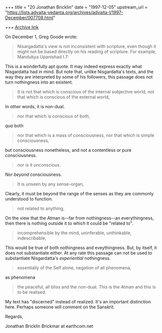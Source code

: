 +++
title = "20 Jonathan Bricklin"
date = "1997-12-05"
upstream_url = "https://lists.advaita-vedanta.org/archives/advaita-l/1997-December/007708.html"

+++
[Archive link](https://lists.advaita-vedanta.org/archives/advaita-l/1997-December/007708.html)

On December 1, Greg Goode wrote:

>Nisargadatta's view is not inconsistent with scripture, even though it
might
>not be based directly on his reading of scripture.  For example, Mandukya
>Upanishad I.7:

This is a wonderfully apt quote.  It may indeed express exactly what
Nisgardatta had in mind.  But note that, unlike Nisgardatta's texts, and
the way they are interpreted by some of his followers, this passage does
not  turn nothingness into an existent.

 >  It is not that which is conscious of the internal subjective
  > world, not that which is conscious of the external world,

In other words, it is non-dual.


>nor that which is conscious of both,

*qua* both

 >nor that which is a mass of
   >consciousness, nor that which is simple consciousness,

but consciousness nonetheless, and not a contentless or pure consciousness.

>nor is it unconscious.

Nor *beyond* consciousness.

>It is unseen by any sense-organ,

Clearly, it must be beyond the range of the senses as they are commonly
understood to function.

>not related to anything,

On the view that the Atman is--far from nothingness--an everythingness,
then there is nothing outside it to which it could be "related to".


 >incomprehensible by the mind, uninferable,
  >unthinkable, indescribable,

This would be true of both nothingness and eveythingness.  But, by itself,
it does not substantiate either.   At any rate this passage can not be used
to substantiate Nisgardatta's *experiential* nothingness.

 >essentially of the Self alone,
 >  negation of all phenomena,

as phenomena

 >the peaceful, all bliss and the
  > non-dual.  This is the Atman and this is to be realised.

My text has "discerned" instead of realized.  It's an important distinction
here.  Perhaps someone will comment on the Sanskrit.


Regards,

Jonathan Bricklin
Brickmar at earthcom.net

